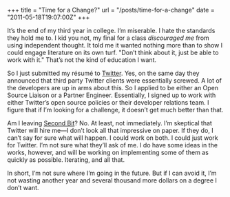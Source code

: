 +++
title = "Time for a Change?"
url = "/posts/time-for-a-change"
date = "2011-05-18T19:07:00Z"
+++

It’s the end of my third year in college. I’m miserable. I hate the standards they hold me to. I kid you not, my final for a class _discouraged me_ from using independent thought. It told me it wanted nothing more than to show I could engage literature on its own turf. "Don’t think about it, just be able to work with it." That’s not the kind of education I want.

So I just submitted my résumé to [Twitter](http://www.twitter.com "Twitter"). Yes, on the same day they announced that third party Twitter clients were essentially screwed. A lot of the developers are up in arms about this. So I applied to be either an Open Source Liaison or a Partner Engineer. Essentially, I signed up to work with either Twitter’s open source policies or their developer relations team. I figure that if I’m looking for a challenge, it doesn’t get much better than that.

Am I leaving [Second Bit](http://www.secondbit.org "Second Bit")? No. At least, not immediately. I’m skeptical that Twitter will hire me—I don’t look all that impressive on paper. If they do, I can’t say for sure what will happen. I could work on both. I could just work for Twitter. I’m not sure what they’ll ask of me. I do have some ideas in the works, however, and will be working on implementing some of them as quickly as possible. Iterating, and all that.

In short, I’m not sure where I’m going in the future. But if I can avoid it, I’m not wasting another year and several thousand more dollars on a degree I don’t want.
